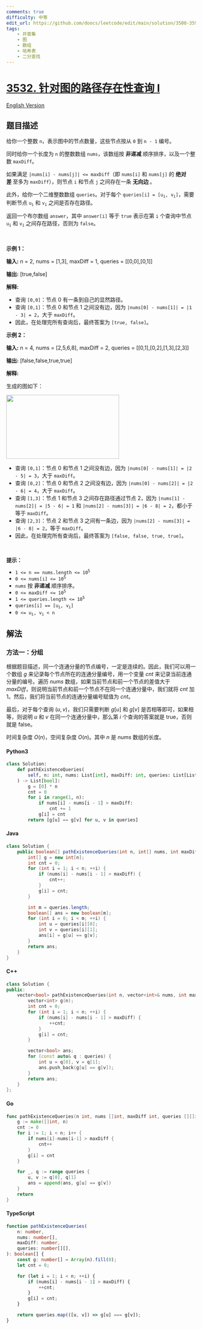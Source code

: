 ```yaml
---
comments: true
difficulty: 中等
edit_url: https://github.com/doocs/leetcode/edit/main/solution/3500-3599/3532.Path%20Existence%20Queries%20in%20a%20Graph%20I/README.md
tags:
    - 并查集
    - 图
    - 数组
    - 哈希表
    - 二分查找
---
```


<!-- problem:start -->

# [3532. 针对图的路径存在性查询 I](https://leetcode.cn/problems/path-existence-queries-in-a-graph-i)

[English Version](/solution/3500-3599/3532.Path%20Existence%20Queries%20in%20a%20Graph%20I/README_EN.md)

## 题目描述

<!-- description:start -->

<p>给你一个整数 <code>n</code>，表示图中的节点数量，这些节点按从 <code>0</code> 到 <code>n - 1</code>&nbsp;编号。</p>

<p>同时给你一个长度为 <code>n</code> 的整数数组 <code>nums</code>，该数组按&nbsp;<strong>非递减&nbsp;</strong>顺序排序，以及一个整数 <code>maxDiff</code>。</p>

<p>如果满足 <code>|nums[i] - nums[j]| &lt;= maxDiff</code>（即 <code>nums[i]</code> 和 <code>nums[j]</code> 的&nbsp;<strong>绝对差&nbsp;</strong>至多为 <code>maxDiff</code>），则节点 <code>i</code> 和节点 <code>j</code> 之间存在一条&nbsp;<strong>无向边&nbsp;</strong>。</p>

<p>此外，给你一个二维整数数组 <code>queries</code>。对于每个 <code>queries[i] = [u<sub>i</sub>, v<sub>i</sub>]</code>，需要判断节点 <code>u<sub>i</sub></code> 和 <code>v<sub>i</sub></code> 之间是否存在路径。</p>

<p>返回一个布尔数组 <code>answer</code>，其中 <code>answer[i]</code> 等于 <code>true</code> 表示在第 <code>i</code> 个查询中节点 <code>u<sub>i</sub></code> 和 <code>v<sub>i</sub></code> 之间存在路径，否则为 <code>false</code>。</p>

<p>&nbsp;</p>

<p><strong class="example">示例 1：</strong></p>

<div class="example-block">
<p><strong>输入:</strong> <span class="example-io">n = 2, nums = [1,3], maxDiff = 1, queries = [[0,0],[0,1]]</span></p>

<p><strong>输出:</strong> <span class="example-io">[true,false]</span></p>

<p><strong>解释:</strong></p>

<ul>
	<li>查询 <code>[0,0]</code>：节点 0 有一条到自己的显然路径。</li>
	<li>查询 <code>[0,1]</code>：节点 0 和节点 1 之间没有边，因为 <code>|nums[0] - nums[1]| = |1 - 3| = 2</code>，大于 <code>maxDiff</code>。</li>
	<li>因此，在处理完所有查询后，最终答案为 <code>[true, false]</code>。</li>
</ul>
</div>

<p><strong class="example">示例 2：</strong></p>

<div class="example-block">
<p><strong>输入:</strong> <span class="example-io">n = 4, nums = [2,5,6,8], maxDiff = 2, queries = [[0,1],[0,2],[1,3],[2,3]]</span></p>

<p><strong>输出:</strong> <span class="example-io">[false,false,true,true]</span></p>

<p><strong>解释:</strong></p>

<p>生成的图如下：</p>

<p><img alt="" src="https://fastly.jsdelivr.net/gh/doocs/leetcode@main/solution/3500-3599/3532.Path%20Existence%20Queries%20in%20a%20Graph%20I/images/1745660506-eNVQtC-screenshot-2025-03-26-at-122249.png" style="width: 300px; height: 170px;" /></p>

<ul>
	<li>查询 <code>[0,1]</code>：节点 0 和节点 1 之间没有边，因为 <code>|nums[0] - nums[1]| = |2 - 5| = 3</code>，大于 <code>maxDiff</code>。</li>
	<li>查询 <code>[0,2]</code>：节点 0 和节点 2 之间没有边，因为 <code>|nums[0] - nums[2]| = |2 - 6| = 4</code>，大于 <code>maxDiff</code>。</li>
	<li>查询 <code>[1,3]</code>：节点 1 和节点 3 之间存在路径通过节点 2，因为 <code>|nums[1] - nums[2]| = |5 - 6| = 1</code> 和 <code>|nums[2] - nums[3]| = |6 - 8| = 2</code>，都小于等于 <code>maxDiff</code>。</li>
	<li>查询 <code>[2,3]</code>：节点 2 和节点 3 之间有一条边，因为 <code>|nums[2] - nums[3]| = |6 - 8| = 2</code>，等于 <code>maxDiff</code>。</li>
	<li>因此，在处理完所有查询后，最终答案为 <code>[false, false, true, true]</code>。</li>
</ul>
</div>

<p>&nbsp;</p>

<p><strong>提示：</strong></p>

<ul>
	<li><code>1 &lt;= n == nums.length &lt;= 10<sup>5</sup></code></li>
	<li><code>0 &lt;= nums[i] &lt;= 10<sup>5</sup></code></li>
	<li><code>nums</code> 按&nbsp;<strong>非递减&nbsp;</strong>顺序排序。</li>
	<li><code>0 &lt;= maxDiff &lt;= 10<sup>5</sup></code></li>
	<li><code>1 &lt;= queries.length &lt;= 10<sup>5</sup></code></li>
	<li><code>queries[i] == [u<sub>i</sub>, v<sub>i</sub>]</code></li>
	<li><code>0 &lt;= u<sub>i</sub>, v<sub>i</sub> &lt; n</code></li>
</ul>

<!-- description:end -->

## 解法

<!-- solution:start -->

### 方法一：分组

根据题目描述，同一个连通分量的节点编号，一定是连续的。因此，我们可以用一个数组 $g$ 来记录每个节点所在的连通分量编号，用一个变量 $\textit{cnt}$ 来记录当前连通分量的编号。遍历 $\textit{nums}$ 数组，如果当前节点和前一个节点的差值大于 $\textit{maxDiff}$，则说明当前节点和前一个节点不在同一个连通分量中，我们就将 $\textit{cnt}$ 加 1。然后，我们将当前节点的连通分量编号赋值为 $\textit{cnt}$。

最后，对于每个查询 $(u, v)$，我们只需要判断 $g[u]$ 和 $g[v]$ 是否相等即可，如果相等，则说明 $u$ 和 $v$ 在同一个连通分量中，那么第 $i$ 个查询的答案就是 $\text{true}$，否则就是 $\text{false}$。

时间复杂度 $O(n)$，空间复杂度 $O(n)$。其中 $n$ 是 $\textit{nums}$ 数组的长度。

<!-- tabs:start -->

#### Python3

```python
class Solution:
    def pathExistenceQueries(
        self, n: int, nums: List[int], maxDiff: int, queries: List[List[int]]
    ) -> List[bool]:
        g = [0] * n
        cnt = 0
        for i in range(1, n):
            if nums[i] - nums[i - 1] > maxDiff:
                cnt += 1
            g[i] = cnt
        return [g[u] == g[v] for u, v in queries]
```

#### Java

```java
class Solution {
    public boolean[] pathExistenceQueries(int n, int[] nums, int maxDiff, int[][] queries) {
        int[] g = new int[n];
        int cnt = 0;
        for (int i = 1; i < n; ++i) {
            if (nums[i] - nums[i - 1] > maxDiff) {
                cnt++;
            }
            g[i] = cnt;
        }

        int m = queries.length;
        boolean[] ans = new boolean[m];
        for (int i = 0; i < m; ++i) {
            int u = queries[i][0];
            int v = queries[i][1];
            ans[i] = g[u] == g[v];
        }
        return ans;
    }
}
```

#### C++

```cpp
class Solution {
public:
    vector<bool> pathExistenceQueries(int n, vector<int>& nums, int maxDiff, vector<vector<int>>& queries) {
        vector<int> g(n);
        int cnt = 0;
        for (int i = 1; i < n; ++i) {
            if (nums[i] - nums[i - 1] > maxDiff) {
                ++cnt;
            }
            g[i] = cnt;
        }

        vector<bool> ans;
        for (const auto& q : queries) {
            int u = q[0], v = q[1];
            ans.push_back(g[u] == g[v]);
        }
        return ans;
    }
};
```

#### Go

```go
func pathExistenceQueries(n int, nums []int, maxDiff int, queries [][]int) (ans []bool) {
	g := make([]int, n)
	cnt := 0
	for i := 1; i < n; i++ {
		if nums[i]-nums[i-1] > maxDiff {
			cnt++
		}
		g[i] = cnt
	}

	for _, q := range queries {
		u, v := q[0], q[1]
		ans = append(ans, g[u] == g[v])
	}
	return
}
```

#### TypeScript

```ts
function pathExistenceQueries(
    n: number,
    nums: number[],
    maxDiff: number,
    queries: number[][],
): boolean[] {
    const g: number[] = Array(n).fill(0);
    let cnt = 0;

    for (let i = 1; i < n; ++i) {
        if (nums[i] - nums[i - 1] > maxDiff) {
            ++cnt;
        }
        g[i] = cnt;
    }

    return queries.map(([u, v]) => g[u] === g[v]);
}
```

<!-- tabs:end -->

<!-- solution:end -->

<!-- problem:end -->
